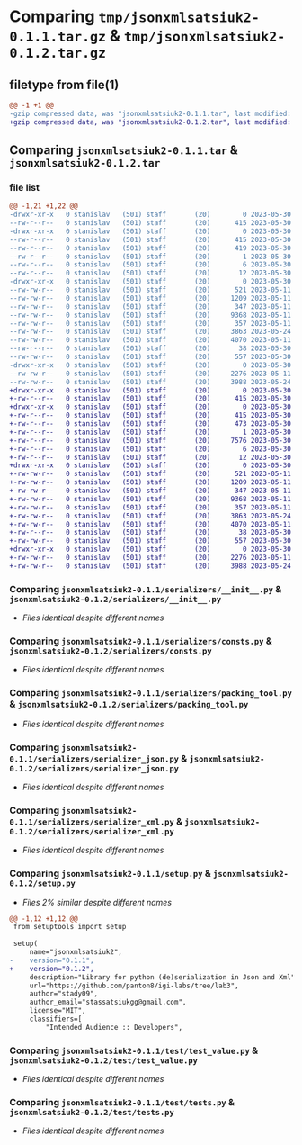 # Comparing `tmp/jsonxmlsatsiuk2-0.1.1.tar.gz` & `tmp/jsonxmlsatsiuk2-0.1.2.tar.gz`

## filetype from file(1)

```diff
@@ -1 +1 @@
-gzip compressed data, was "jsonxmlsatsiuk2-0.1.1.tar", last modified: Tue May 30 14:43:26 2023, max compression
+gzip compressed data, was "jsonxmlsatsiuk2-0.1.2.tar", last modified: Tue May 30 14:48:20 2023, max compression
```

## Comparing `jsonxmlsatsiuk2-0.1.1.tar` & `jsonxmlsatsiuk2-0.1.2.tar`

### file list

```diff
@@ -1,21 +1,22 @@
-drwxr-xr-x   0 stanislav   (501) staff       (20)        0 2023-05-30 14:43:26.174797 jsonxmlsatsiuk2-0.1.1/
--rw-r--r--   0 stanislav   (501) staff       (20)      415 2023-05-30 14:43:26.174644 jsonxmlsatsiuk2-0.1.1/PKG-INFO
-drwxr-xr-x   0 stanislav   (501) staff       (20)        0 2023-05-30 14:43:26.172191 jsonxmlsatsiuk2-0.1.1/jsonxmlsatsiuk2.egg-info/
--rw-r--r--   0 stanislav   (501) staff       (20)      415 2023-05-30 14:43:26.000000 jsonxmlsatsiuk2-0.1.1/jsonxmlsatsiuk2.egg-info/PKG-INFO
--rw-r--r--   0 stanislav   (501) staff       (20)      419 2023-05-30 14:43:26.000000 jsonxmlsatsiuk2-0.1.1/jsonxmlsatsiuk2.egg-info/SOURCES.txt
--rw-r--r--   0 stanislav   (501) staff       (20)        1 2023-05-30 14:43:26.000000 jsonxmlsatsiuk2-0.1.1/jsonxmlsatsiuk2.egg-info/dependency_links.txt
--rw-r--r--   0 stanislav   (501) staff       (20)        6 2023-05-30 14:43:26.000000 jsonxmlsatsiuk2-0.1.1/jsonxmlsatsiuk2.egg-info/requires.txt
--rw-r--r--   0 stanislav   (501) staff       (20)       12 2023-05-30 14:43:26.000000 jsonxmlsatsiuk2-0.1.1/jsonxmlsatsiuk2.egg-info/top_level.txt
-drwxr-xr-x   0 stanislav   (501) staff       (20)        0 2023-05-30 14:43:26.173835 jsonxmlsatsiuk2-0.1.1/serializers/
--rw-rw-r--   0 stanislav   (501) staff       (20)      521 2023-05-11 20:15:11.000000 jsonxmlsatsiuk2-0.1.1/serializers/__init__.py
--rw-rw-r--   0 stanislav   (501) staff       (20)     1209 2023-05-11 20:15:11.000000 jsonxmlsatsiuk2-0.1.1/serializers/consts.py
--rw-rw-r--   0 stanislav   (501) staff       (20)      347 2023-05-11 20:15:11.000000 jsonxmlsatsiuk2-0.1.1/serializers/factory.py
--rw-rw-r--   0 stanislav   (501) staff       (20)     9368 2023-05-11 20:15:11.000000 jsonxmlsatsiuk2-0.1.1/serializers/packing_tool.py
--rw-rw-r--   0 stanislav   (501) staff       (20)      357 2023-05-11 20:15:11.000000 jsonxmlsatsiuk2-0.1.1/serializers/serializer.py
--rw-rw-r--   0 stanislav   (501) staff       (20)     3863 2023-05-24 15:08:52.000000 jsonxmlsatsiuk2-0.1.1/serializers/serializer_json.py
--rw-rw-r--   0 stanislav   (501) staff       (20)     4070 2023-05-11 20:15:11.000000 jsonxmlsatsiuk2-0.1.1/serializers/serializer_xml.py
--rw-r--r--   0 stanislav   (501) staff       (20)       38 2023-05-30 14:43:26.174843 jsonxmlsatsiuk2-0.1.1/setup.cfg
--rw-rw-r--   0 stanislav   (501) staff       (20)      557 2023-05-30 14:43:12.000000 jsonxmlsatsiuk2-0.1.1/setup.py
-drwxr-xr-x   0 stanislav   (501) staff       (20)        0 2023-05-30 14:43:26.174327 jsonxmlsatsiuk2-0.1.1/test/
--rw-rw-r--   0 stanislav   (501) staff       (20)     2276 2023-05-11 20:15:11.000000 jsonxmlsatsiuk2-0.1.1/test/test_value.py
--rw-rw-r--   0 stanislav   (501) staff       (20)     3988 2023-05-24 15:31:57.000000 jsonxmlsatsiuk2-0.1.1/test/tests.py
+drwxr-xr-x   0 stanislav   (501) staff       (20)        0 2023-05-30 14:48:20.722859 jsonxmlsatsiuk2-0.1.2/
+-rw-r--r--   0 stanislav   (501) staff       (20)      415 2023-05-30 14:48:20.722703 jsonxmlsatsiuk2-0.1.2/PKG-INFO
+drwxr-xr-x   0 stanislav   (501) staff       (20)        0 2023-05-30 14:48:20.720366 jsonxmlsatsiuk2-0.1.2/jsonxmlsatsiuk2.egg-info/
+-rw-r--r--   0 stanislav   (501) staff       (20)      415 2023-05-30 14:48:20.000000 jsonxmlsatsiuk2-0.1.2/jsonxmlsatsiuk2.egg-info/PKG-INFO
+-rw-r--r--   0 stanislav   (501) staff       (20)      473 2023-05-30 14:48:20.000000 jsonxmlsatsiuk2-0.1.2/jsonxmlsatsiuk2.egg-info/SOURCES.txt
+-rw-r--r--   0 stanislav   (501) staff       (20)        1 2023-05-30 14:48:20.000000 jsonxmlsatsiuk2-0.1.2/jsonxmlsatsiuk2.egg-info/dependency_links.txt
+-rw-r--r--   0 stanislav   (501) staff       (20)     7576 2023-05-30 14:43:26.000000 jsonxmlsatsiuk2-0.1.2/jsonxmlsatsiuk2.egg-info/jsonxmlsatsiuk2-0.1.2.tar.gz
+-rw-r--r--   0 stanislav   (501) staff       (20)        6 2023-05-30 14:48:20.000000 jsonxmlsatsiuk2-0.1.2/jsonxmlsatsiuk2.egg-info/requires.txt
+-rw-r--r--   0 stanislav   (501) staff       (20)       12 2023-05-30 14:48:20.000000 jsonxmlsatsiuk2-0.1.2/jsonxmlsatsiuk2.egg-info/top_level.txt
+drwxr-xr-x   0 stanislav   (501) staff       (20)        0 2023-05-30 14:48:20.721931 jsonxmlsatsiuk2-0.1.2/serializers/
+-rw-rw-r--   0 stanislav   (501) staff       (20)      521 2023-05-11 20:15:11.000000 jsonxmlsatsiuk2-0.1.2/serializers/__init__.py
+-rw-rw-r--   0 stanislav   (501) staff       (20)     1209 2023-05-11 20:15:11.000000 jsonxmlsatsiuk2-0.1.2/serializers/consts.py
+-rw-rw-r--   0 stanislav   (501) staff       (20)      347 2023-05-11 20:15:11.000000 jsonxmlsatsiuk2-0.1.2/serializers/factory.py
+-rw-rw-r--   0 stanislav   (501) staff       (20)     9368 2023-05-11 20:15:11.000000 jsonxmlsatsiuk2-0.1.2/serializers/packing_tool.py
+-rw-rw-r--   0 stanislav   (501) staff       (20)      357 2023-05-11 20:15:11.000000 jsonxmlsatsiuk2-0.1.2/serializers/serializer.py
+-rw-rw-r--   0 stanislav   (501) staff       (20)     3863 2023-05-24 15:08:52.000000 jsonxmlsatsiuk2-0.1.2/serializers/serializer_json.py
+-rw-rw-r--   0 stanislav   (501) staff       (20)     4070 2023-05-11 20:15:11.000000 jsonxmlsatsiuk2-0.1.2/serializers/serializer_xml.py
+-rw-r--r--   0 stanislav   (501) staff       (20)       38 2023-05-30 14:48:20.722901 jsonxmlsatsiuk2-0.1.2/setup.cfg
+-rw-rw-r--   0 stanislav   (501) staff       (20)      557 2023-05-30 14:47:48.000000 jsonxmlsatsiuk2-0.1.2/setup.py
+drwxr-xr-x   0 stanislav   (501) staff       (20)        0 2023-05-30 14:48:20.722403 jsonxmlsatsiuk2-0.1.2/test/
+-rw-rw-r--   0 stanislav   (501) staff       (20)     2276 2023-05-11 20:15:11.000000 jsonxmlsatsiuk2-0.1.2/test/test_value.py
+-rw-rw-r--   0 stanislav   (501) staff       (20)     3988 2023-05-24 15:31:57.000000 jsonxmlsatsiuk2-0.1.2/test/tests.py
```

### Comparing `jsonxmlsatsiuk2-0.1.1/serializers/__init__.py` & `jsonxmlsatsiuk2-0.1.2/serializers/__init__.py`

 * *Files identical despite different names*

### Comparing `jsonxmlsatsiuk2-0.1.1/serializers/consts.py` & `jsonxmlsatsiuk2-0.1.2/serializers/consts.py`

 * *Files identical despite different names*

### Comparing `jsonxmlsatsiuk2-0.1.1/serializers/packing_tool.py` & `jsonxmlsatsiuk2-0.1.2/serializers/packing_tool.py`

 * *Files identical despite different names*

### Comparing `jsonxmlsatsiuk2-0.1.1/serializers/serializer_json.py` & `jsonxmlsatsiuk2-0.1.2/serializers/serializer_json.py`

 * *Files identical despite different names*

### Comparing `jsonxmlsatsiuk2-0.1.1/serializers/serializer_xml.py` & `jsonxmlsatsiuk2-0.1.2/serializers/serializer_xml.py`

 * *Files identical despite different names*

### Comparing `jsonxmlsatsiuk2-0.1.1/setup.py` & `jsonxmlsatsiuk2-0.1.2/setup.py`

 * *Files 2% similar despite different names*

```diff
@@ -1,12 +1,12 @@
 from setuptools import setup
 
 setup(
     name="jsonxmlsatsiuk2",
-    version="0.1.1",
+    version="0.1.2",
     description="Library for python (de)serialization in Json and Xml",
     url="https://github.com/panton8/igi-labs/tree/lab3",
     author="stady09",
     author_email="stassatsiukgg@gmail.com",
     license="MIT",
     classifiers=[
         "Intended Audience :: Developers",
```

### Comparing `jsonxmlsatsiuk2-0.1.1/test/test_value.py` & `jsonxmlsatsiuk2-0.1.2/test/test_value.py`

 * *Files identical despite different names*

### Comparing `jsonxmlsatsiuk2-0.1.1/test/tests.py` & `jsonxmlsatsiuk2-0.1.2/test/tests.py`

 * *Files identical despite different names*

